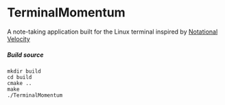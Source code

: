 # TerminalMomentum
A note-taking application built for the Linux terminal inspired by [Notational Velocity](https://notational.net/)

##### Build source

```
mkdir build
cd build
cmake ..
make
./TerminalMomentum
```
